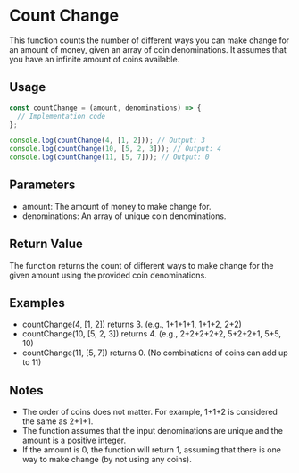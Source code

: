 # Count Change

This function counts the number of different ways you can make change for an amount of money, given an array of coin denominations. It assumes that you have an infinite amount of coins available.

## Usage

```javascript
const countChange = (amount, denominations) => {
  // Implementation code
};

console.log(countChange(4, [1, 2])); // Output: 3
console.log(countChange(10, [5, 2, 3])); // Output: 4
console.log(countChange(11, [5, 7])); // Output: 0
```

## Parameters

- amount: The amount of money to make change for.
- denominations: An array of unique coin denominations.

## Return Value

The function returns the count of different ways to make change for the given amount using the provided coin denominations.

## Examples

- countChange(4, [1, 2]) returns 3. (e.g., 1+1+1+1, 1+1+2, 2+2)
- countChange(10, [5, 2, 3]) returns 4. (e.g., 2+2+2+2+2, 5+2+2+1, 5+5, 10)
- countChange(11, [5, 7]) returns 0. (No combinations of coins can add up to 11)

## Notes

- The order of coins does not matter. For example, 1+1+2 is considered the same as 2+1+1.
- The function assumes that the input denominations are unique and the amount is a positive integer.
- If the amount is 0, the function will return 1, assuming that there is one way to make change (by not using any coins).
